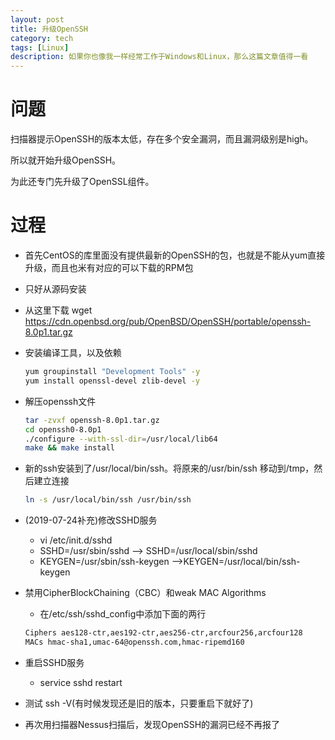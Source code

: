 ```yaml
---
layout: post
title: 升级OpenSSH
category: tech
tags: [Linux]
description: 如果你也像我一样经常工作于Windows和Linux，那么这篇文章值得一看
---
```


# 问题

扫描器提示OpenSSH的版本太低，存在多个安全漏洞，而且漏洞级别是high。

所以就开始升级OpenSSH。

为此还专门先升级了OpenSSL组件。

# 过程

- 首先CentOS的库里面没有提供最新的OpenSSH的包，也就是不能从yum直接升级，而且也米有对应的可以下载的RPM包

- 只好从源码安装

- 从这里下载   wget https://cdn.openbsd.org/pub/OpenBSD/OpenSSH/portable/openssh-8.0p1.tar.gz

- 安装编译工具，以及依赖

  ```bash
  yum groupinstall "Development Tools" -y
  yum install openssl-devel zlib-devel -y
  ```

- 解压openssh文件

  ```bash
  tar -zvxf openssh-8.0p1.tar.gz
  cd openssh0-8.0p1
  ./configure --with-ssl-dir=/usr/local/lib64
  make && make install
  ```

- 新的ssh安装到了/usr/local/bin/ssh。将原来的/usr/bin/ssh 移动到/tmp，然后建立连接

  ```bash
  ln -s /usr/local/bin/ssh /usr/bin/ssh
  ```

  

- (2019-07-24补充)修改SSHD服务

  - vi /etc/init.d/sshd
  - SSHD=/usr/sbin/sshd —> SSHD=/usr/local/sbin/sshd
  - KEYGEN=/usr/sbin/ssh-keygen —>KEYGEN=/usr/local/bin/ssh-keygen

- 禁用CipherBlockChaining（CBC）和weak MAC Algorithms

  - 在/etc/ssh/sshd_config中添加下面的两行

  ```bash
  Ciphers aes128-ctr,aes192-ctr,aes256-ctr,arcfour256,arcfour128
  MACs hmac-sha1,umac-64@openssh.com,hmac-ripemd160
  ```

- 重启SSHD服务

  - service sshd restart

- 测试 ssh -V(有时候发现还是旧的版本，只要重启下就好了)

- 再次用扫描器Nessus扫描后，发现OpenSSH的漏洞已经不再报了
